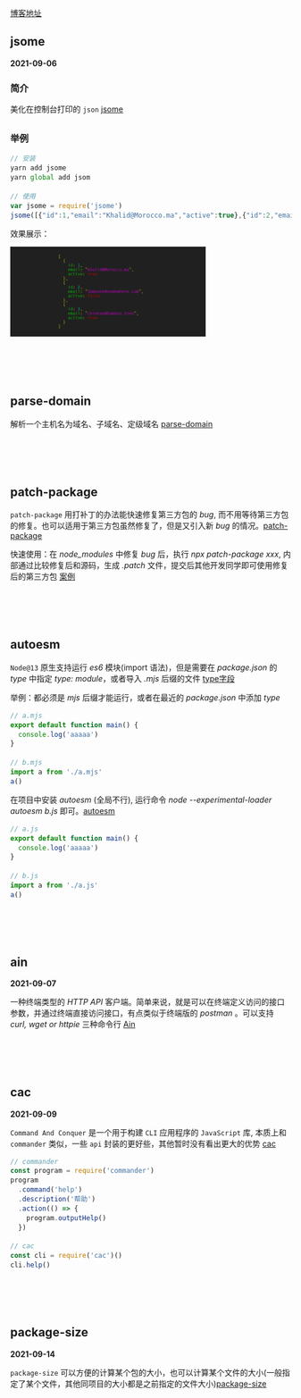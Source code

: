 [博客地址](https://myblog-janehuhuhu.vercel.app/)
## jsome
**2021-09-06**
### 简介
美化在控制台打印的 `json` [jsome](https://github.com/Javascipt/Jsome)
<div style='margin-top: 30px'></div>

### 举例
```js
// 安装
yarn add jsome
yarn global add jsom

// 使用
var jsome = require('jsome')
jsome([{"id":1,"email":"Khalid@Morocco.ma","active":true},{"id":2,"email":"Someone@somewhere.com","active":false},{"id":3,"email":"chinese@bamboo.tree","active":true}])
```
效果展示：

<img src='./imgs/jsome.png' width='350px'>

<div style='margin-top: 100px'></div>








## parse-domain
解析一个主机名为域名、子域名、定级域名 [parse-domain](https://github.com/peerigon/parse-domain)

<div style='margin-top: 100px'></div>







## patch-package
`patch-package` 用打补丁的办法能快速修复第三方包的 *bug*, 而不用等待第三方包的修复。也可以适用于第三方包虽然修复了，但是又引入新 *bug* 的情况。[patch-package](https://www.npmjs.com/package/patch-package)

快速使用：在 *node_modules* 中修复 *bug* 后，执行 *npx patch-package xxx*, 内部通过比较修复后和源码，生成 *.patch* 文件，提交后其他开发同学即可使用修复后的第三方包 [案例](https://juejin.cn/post/6962554654643191815)

<div style='margin-top: 100px'></div>







## autoesm
`Node@13` 原生支持运行 *es6* 模块(import 语法)，但是需要在 *package.json* 的 *type* 中指定 *type: module*，或者导入 *.mjs* 后缀的文件 [type字段](https://blog.csdn.net/huzhenv5/article/details/105232187)

举例：都必须是 *mjs* 后缀才能运行，或者在最近的 *package.json* 中添加 *type*
```js
// a.mjs
export default function main() {
  console.log('aaaaa')
}

// b.mjs
import a from './a.mjs'
a()
```

在项目中安装 *autoesm* (全局不行), 运行命令 *node --experimental-loader autoesm b.js* 即可。[autoesm](https://github.com/dy/autoesm)

```js 
// a.js
export default function main() {
  console.log('aaaaa')
}

// b.js
import a from './a.js'
a()
```
<div style='margin-top: 100px'></div>






## ain
**2021-09-07**

一种终端类型的 *HTTP API* 客户端。简单来说，就是可以在终端定义访问的接口参数，并通过终端直接访问接口，有点类似于终端版的 *postman* 。可以支持 *curl, wget or httpie* 三种命令行 [Ain](https://github.com/jonaslu/ain)
<div style='margin-top: 100px'></div>






## cac
**2021-09-09**

`Command And Conquer` 是一个用于构建 `CLI` 应用程序的 `JavaScript` 库, 本质上和 `commander` 类似，一些 `api` 封装的更好些，其他暂时没有看出更大的优势 [cac](https://github.com/cacjs/cac)

```js
// commander
const program = require('commander')
program
  .command('help')
  .description('帮助')
  .action(() => {
    program.outputHelp()
  })

// cac
const cli = require('cac')()
cli.help()
```
<div style='margin-top: 100px'></div>











## package-size
**2021-09-14**

`package-size` 可以方便的计算某个包的大小，也可以计算某个文件的大小(一般指定了某个文件，其他同项目的大小都是之前指定的文件大小)[package-size](https://github.com/egoist/package-size)

